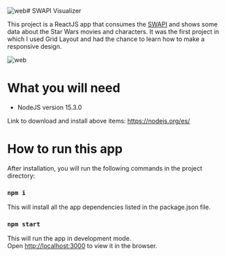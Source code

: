 ![web](https://github.com/nicolastmaia/swapi-visualizer/assets/45211638/c8503642-b597-4664-9a82-8aa4f775f407)# SWAPI Visualizer

This project is a ReactJS app that consumes the [SWAPI](https://swapi.dev/api) and shows some data about the Star Wars movies and characters.
It was the first project in which I used Grid Layout and had the chance to learn how to make a responsive design.

![web](https://github.com/nicolastmaia/swapi-visualizer/assets/45211638/cd219680-0a53-44ba-a471-95a305c9103e)


# What you will need

- NodeJS version 15.3.0

Link to download and install above items: https://nodejs.org/es/

# How to run this app

After installation, you will run the following commands in the project directory:

### `npm i`
This will install all the app dependencies listed in the package.json file.

### `npm start`

This will run the app in development mode.\
Open [http://localhost:3000](http://localhost:3000) to view it in the browser.

